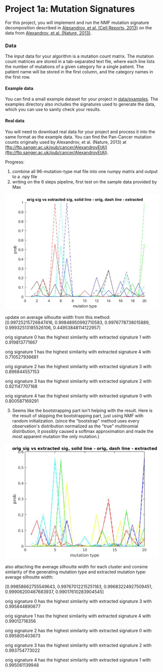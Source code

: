 # Project 1a: Mutation Signatures

For this project, you will implement and run the NMF mutation signature decomposition described in [Alexandrov, et al. (Cell Reports, 2013)](https://www.nature.com/nature/journal/v500/n7463/full/nature12477.html) on the data from [Alexandrov, et al. (Nature, 2013)](http://www.cell.com/cell-reports/abstract/S2211-1247(12)00433-0).

### Data

The input data for your algorithm is a mutation count matrix. The mutation count matrices are stored in a tab-separated text file, where each line lists the number of mutations of a given category for a single patient. The patient name will be stored in the first column, and the category names in the first row.

#### Example data

You can find a small example dataset for your project in [data/examples](https://github.com/cmsc828p-f17/project1a-mutation-signatures/blob/master/data/examples). The examples directory also includes the signatures used to generate the data, which you can use to sanity check your results.

#### Real data

You will need to download real data for your project and process it into the same format as the example data. You can find the Pan-Cancer mutation counts originally used by Alexandrov, et al. (Nature, 2013) at [ftp://ftp.sanger.ac.uk/pub/cancer/AlexandrovEtAl](ftp://ftp.sanger.ac.uk/pub/cancer/AlexandrovEtAl).


Progress:
1. combine all 96-mutation-type mat file into one numpy matrix and output to a .npy file
2. writing on the 6 steps pipeline, first test on the sample data provided by Max


![Alt text](result-1.jpg?raw=true "Optional Title")

update on average silhoutte width from this method:
[0.99725215726847416, 0.99848950992710583, 0.9976778738015889, 0.99932513185526106, 0.44953848114122957]

orig signature 0 has the highest similarity with extracted signature 1 with 0.919813771667

orig signature 1 has the highest similarity with extracted signature 4 with 0.710527936681

orig signature 2 has the highest similarity with extracted signature 3 with 0.896844557153

orig signature 3 has the highest similarity with extracted signature 2 with 0.921147707168

orig signature 4 has the highest similarity with extracted signature 0 with 0.800587169291



3. Seems like the bootstrapping part isn't helping with the result. Here is the result of skipping the bootstrapping part, just using NMF with random initialization. (since the "bootstrap" method uses every observation's distribution normalized as the "true" multinomial distribution, it possibly caused a softmax approximation and made the most apparent mutation the only mutation.)

![Alt text](without_bootstrap.jpg?raw=true "Optional Title")

also attaching the average silhoutte width for each cluster and consine simlarity of the generating mutation type and extracted mutation type:
average silhoutte width:

[0.99858662755549643, 0.99767012215251183, 0.99683224927509451, 0.99906200467683937, 0.99017610283904545]

orig signature 0 has the highest similarity with extracted signature 3 with 0.995844890677

orig signature 1 has the highest similarity with extracted signature 4 with 0.99012718356

orig signature 2 has the highest similarity with extracted signature 0 with 0.995805403673

orig signature 3 has the highest similarity with extracted signature 2 with 0.993754773022

orig signature 4 has the highest similarity with extracted signature 1 with 0.995061139948

